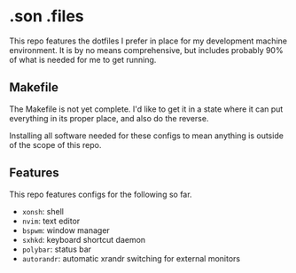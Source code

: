 # .son .files

This repo features the dotfiles I prefer in place for my development machine environment. It is by no means comprehensive, but includes probably 90% of what is needed for me to get running.

## Makefile

The Makefile is not yet complete. I'd like to get it in a state where it can put everything in its proper place, and also do the reverse.

Installing all software needed for these configs to mean anything is outside of the scope of this repo.

## Features

This repo features configs for the following so far.

- `xonsh`: shell
- `nvim`: text editor
- `bspwm`: window manager
- `sxhkd`: keyboard shortcut daemon
- `polybar`: status bar
- `autorandr`: automatic xrandr switching for external monitors
